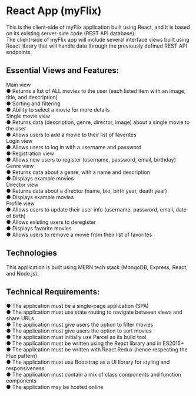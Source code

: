 # React App (myFlix)

This is the client-side of myFlix application built using React, and it is based on its existing server-side code (REST API database). <br> 
The client-side of myFlix app will include several interface views built using React library that will handle data through the previously defined REST API endpoints. <br>

## Essential Views and Features:

Main view<br>
● Returns a list of ALL movies to the user (each listed item with an image, title, and description)<br>
● Sorting and filtering<br>
● Ability to select a movie for more details<br>
Single movie view<br>
● Returns data (description, genre, director, image) about a single movie to the user<br>
● Allows users to add a movie to their list of favorites<br>
Login view<br>
● Allows users to log in with a username and password<br>
● Registration view<br>
● Allows new users to register (username, password, email, birthday)<br>
Genre view<br>
● Returns data about a genre, with a name and description<br>
● Displays example movies<br>
Director view<br>
● Returns data about a director (name, bio, birth year, death year)<br>
● Displays example movies<br>
Profile view<br>
● Allows users to update their user info (username, password, email, date of birth)<br>
● Allows existing users to deregister<br>
● Displays favorite movies<br>
● Allows users to remove a movie from their list of favorites<br>

## Technologies<br>

This application is built using MERN tech stack (MongoDB, Express, React, and Node.js). <br>

## Technical Requirements: <br>
● The application must be a single-page application (SPA)<br>
● The application must use state routing to navigate between views and share URLs<br>
● The application must give users the option to filter movies<br>
● The application must give users the option to sort movies<br>
● The application must initially use Parcel as its build tool<br>
● The application must be written using the React library and in ES2015+<br>
● The application must be written with React Redux (hence respecting the Flux pattern)<br>
● The application must use Bootstrap as a UI library for styling and responsiveness<br>
● The application must contain a mix of class components and function components<br>
● The application may be hosted online<br>
